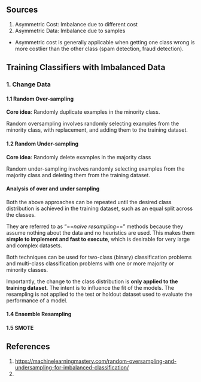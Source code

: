 ## Sources
1. Asymmetric Cost: Imbalance due to different cost
2. Asymmetric Data: Imbalance due to samples

- Asymmetric cost is generally applicable when getting one class wrong is more costlier than the other class (spam detection, fraud detection).

## Training Classifiers with Imbalanced Data

### 1. Change Data

#### 1.1 Random Over-sampling
**Core idea**: Randomly duplicate examples in the minority class.

Random oversampling involves randomly selecting examples from the minority class, with replacement, and adding them to the training dataset.

#### 1.2 Random Under-sampling
**Core idea**: Randomly delete examples in the majority class

Random under-sampling involves randomly selecting examples from the majority class and deleting them from the training dataset.

#### Analysis of over and under sampling
Both the above approaches can be repeated until the desired class distribution is achieved in the training dataset, such as an equal split across the classes.

They are referred to as “==_naive resampling_==” methods because they assume nothing about the data and no heuristics are used. This makes them **simple to implement and fast to execute**, which is desirable for very large and complex datasets.

Both techniques can be used for two-class (binary) classification problems and multi-class classification problems with one or more majority or minority classes.

Importantly, the change to the class distribution is **only applied to the training dataset**. The intent is to influence the fit of the models. The resampling is not applied to the test or holdout dataset used to evaluate the performance of a model.


#### 1.4 Ensemble Resampling


#### 1.5 SMOTE





## References
1. https://machinelearningmastery.com/random-oversampling-and-undersampling-for-imbalanced-classification/
2. 




